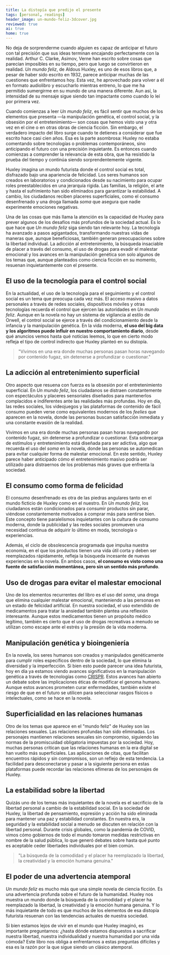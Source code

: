 ```yaml
---
title: La distopía que predijo el presente
tags: [personal, readings]
header_image: un-mundo-feliz-3dcover.jpg
reviewed: true
ai: true
home: true
---
```

No deja de sorprenderme cuando alguien es capaz de anticipar el futuro con tal precisión que sus ideas terminan encajando perfectamente con la realidad.<!-- excerpt-end --> Arthur C. Clarke, Asimov, Verne han escrito sobre cosas que parecían imposibles en su tiempo, pero que luego se convirtieron en realidad. *Un mundo feliz*, de Aldous Huxley, es uno de esos libros que, a pesar de haber sido escrito en 1932, parece anticipar muchas de las cuestiones que enfrentamos hoy. Esta vez, he aprovechado para volver a él en formato audiolibro y escucharlo mientras entreno, lo que me ha permitido sumergirme en su mundo de una manera diferente. Aun así, la intensidad de su mensaje sigue siendo tan impactante como cuando lo leí por primera vez.

Cuando comienzas a leer *Un mundo feliz*, es fácil sentir que muchos de los elementos que presenta —la manipulación genética, el control social, y la obsesión por el entretenimiento— son cosas que hemos visto una y otra vez en el cine o en otras obras de ciencia ficción. Sin embargo, el verdadero impacto del libro surge cuando te detienes a considerar que fue escrito hace casi cien años. Esa es la parte asombrosa: Huxley no estaba comentando sobre tecnologías o problemas contemporáneos, sino anticipando el futuro con una precisión inquietante. Es entonces cuando comienzas a comprender la relevancia de esta obra, que ha resistido la prueba del tiempo y continúa siendo sorprendentemente vigente.

Huxley imagina un mundo futurista donde el control social es total, disfrazado bajo una apariencia de felicidad. Los seres humanos son creados en laboratorios y condicionados desde su nacimiento para ocupar roles preestablecidos en una jerarquía rígida. Las familias, la religión, el arte y hasta el sufrimiento han sido eliminados para garantizar la estabilidad. A cambio, los ciudadanos reciben placeres superficiales, como el consumo desenfrenado y una droga llamada *soma* que asegura que nadie experimente emociones negativas.

Una de las cosas que más llama la atención es la capacidad de Huxley para prever algunos de los desafíos más profundos de la sociedad actual. Es lo que hace que *Un mundo feliz* siga siendo tan relevante hoy. La tecnología ha avanzado a pasos agigantados, transformando nuestras vidas de maneras que, aunque beneficiosas, también generan preocupaciones sobre la libertad individual. La adicción al entretenimiento, la búsqueda insaciable de placer a través del consumo, el uso de drogas para evadir el malestar emocional y los avances en la manipulación genética son solo algunos de los temas que, aunque planteados como ciencia ficción en su momento, resuenan inquietantemente con el presente.

## El uso de la tecnología para el control social
En la actualidad, el uso de la tecnología para el seguimiento y el control social es un tema que preocupa cada vez más. El acceso masivo a datos personales a través de redes sociales, dispositivos móviles y otras tecnologías recuerda el control que ejercen las autoridades en *Un mundo feliz*. Aunque en la novela no hay un sistema de vigilancia al estilo de Orwell, el control social se ejerce a través del condicionamiento desde la infancia y la manipulación genética. En la vida moderna, **el uso del big data y los algoritmos puede influir en nuestro comportamiento diario**, desde qué anuncios vemos hasta qué noticias leemos, lo que en cierto modo refleja el tipo de control indirecto que Huxley planteó en su distopía.

> "Vivimos en una era donde muchas personas pasan horas navegando por contenido fugaz, sin detenerse a profundizar o cuestionar."

## La adicción al entretenimiento superficial
Otro aspecto que resuena con fuerza es la obsesión por el entretenimiento superficial. En *Un mundo feliz*, los ciudadanos se distraen constantemente con espectáculos y placeres sensoriales diseñados para mantenerlos complacidos e indiferentes ante las realidades más profundas. Hoy en día, las redes sociales, los videojuegos y las plataformas de contenido de fácil consumo pueden verse como equivalentes modernos de los *feelies* que aparecen en la novela, donde las personas buscan satisfacción inmediata y una constante evasión de la realidad.

Vivimos en una era donde muchas personas pasan horas navegando por contenido fugaz, sin detenerse a profundizar o cuestionar. Esta sobrecarga de estímulos y entretenimiento está diseñada para ser adictiva, algo que recuerda el uso del *soma* en la novela, donde las personas se automedican para evitar cualquier forma de malestar emocional. En este sentido, Huxley parece haber anticipado cómo el entretenimiento masivo podría ser utilizado para distraernos de los problemas más graves que enfrenta la sociedad.

## El consumo como forma de felicidad
El consumo desenfrenado es otra de las piedras angulares tanto en el mundo ficticio de Huxley como en el nuestro. En *Un mundo feliz*, los ciudadanos están condicionados para consumir productos sin parar, viéndose constantemente motivados a comprar más para sentirse bien. Este concepto tiene paralelismos inquietantes con la cultura de consumo moderna, donde la publicidad y las redes sociales promueven una necesidad continua de adquirir lo último en moda, tecnología o experiencias.

Además, el ciclo de obsolescencia programada que impulsa nuestra economía, en el que los productos tienen una vida útil corta y deben ser reemplazados rápidamente, refleja la búsqueda incesante de nuevas experiencias en la novela. En ambos casos, **el consumo es visto como una fuente de satisfacción momentánea, pero sin un sentido más profundo**.

## Uso de drogas para evitar el malestar emocional
Uno de los elementos recurrentes del libro es el uso del *soma*, una droga que elimina cualquier malestar emocional, manteniendo a las personas en un estado de felicidad artificial. En nuestra sociedad, el uso extendido de medicamentos para tratar la ansiedad también plantea una reflexión interesante. Aunque estos medicamentos tienen un propósito médico legítimo, también es cierto que el uso de drogas recreativas a menudo se utilizan como escape ante el estrés y la presión de la vida moderna.

## Manipulación genética y bioingeniería
En la novela, los seres humanos son creados y manipulados genéticamente para cumplir roles específicos dentro de la sociedad, lo que elimina la diversidad y la imperfección. Si bien esto puede parecer una idea futurista, hoy en día ya estamos viendo avances significativos en la manipulación genética a través de tecnologías como [CRISPR](https://www.broadinstitute.org/what-broad/areas-focus/project-spotlight/questions-and-answers-about-crispr). Estos avances han abierto un debate sobre las implicaciones éticas de modificar el genoma humano. Aunque estos avances prometen curar enfermedades, también existe el riesgo de que en el futuro se utilicen para seleccionar rasgos físicos o intelectuales, como se hace en la novela.

## Superficialidad en las relaciones humanas
Otro de los temas que aparece en el "mundo feliz" de Huxley son las relaciones sexuales. Las relaciones profundas han sido eliminadas. Los personajes mantienen relaciones sexuales sin compromiso, siguiendo las normas de la promiscuidad obligatoria impuestas por la sociedad. Hoy, muchas personas critican que las relaciones humanas en la era digital se han vuelto más superficiales. Las aplicaciones de citas, que facilitan encuentros rápidos y sin compromisos, son un reflejo de esta tendencia. La facilidad para desconectarse y pasar a la siguiente persona en estas plataformas puede recordar las relaciones efímeras de los personajes de Huxley.

## La estabilidad sobre la libertad
Quizás uno de los temas más inquietantes de la novela es el sacrificio de la libertad personal a cambio de la estabilidad social. En la sociedad de Huxley, la libertad de pensamiento, expresión y acción ha sido eliminada para mantener una paz y estabilidad constantes. En nuestra era, la seguridad y la estabilidad social a menudo se discuten en relación con la libertad personal. Durante crisis globales, como la pandemia de COVID, vimos cómo gobiernos de todo el mundo tomaron medidas restrictivas en nombre de la salud pública, lo que generó debates sobre hasta qué punto es aceptable ceder libertades individuales por el bien común.

> "La búsqueda de la comodidad y el placer ha reemplazado la libertad, la creatividad y la emoción humana genuina."

## El poder de una advertencia atemporal
*Un mundo feliz* es mucho más que una simple novela de ciencia ficción. Es una advertencia profunda sobre el futuro de la humanidad. Huxley nos muestra un mundo donde la búsqueda de la comodidad y el placer ha reemplazado la libertad, la creatividad y la emoción humana genuina. Y lo más inquietante de todo es que muchos de los elementos de esa distopía futurista resuenan con las tendencias actuales de nuestra sociedad.

Si bien estamos lejos de vivir en el mundo que Huxley imaginó, es importante preguntarnos: ¿hasta dónde estamos dispuestos a sacrificar nuestra libertad, nuestra individualidad y nuestra humanidad por una vida cómoda? Este libro nos obliga a enfrentarnos a estas preguntas difíciles y esa es la razón por la que sigue siendo un clásico atemporal.
